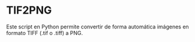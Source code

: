 # TIF2PNG
Este script en Python permite convertir de forma automática imágenes en formato TIFF (.tif o .tiff) a PNG.
